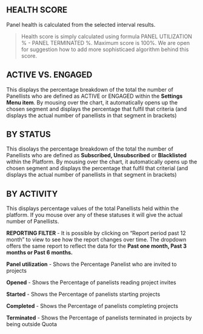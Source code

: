 ## HEALTH SCORE

Panel health is calculated from the selected interval results.

> Health score is simply calculated using formula PANEL UTILIZATION % - PANEL TERMINATED %. Maximum score is 100%. We are open for suggestion how to add more sophisticaed algorithm behind this score. 

## ACTIVE VS. ENGAGED

This displays the percentage breakdown of the total the number of Panellists who are defined as ACTIVE or ENGAGED within the **Settings Menu item**.  By mousing over the chart, it automatically opens up the chosen segment and displays the percentage that fulfil that criteria (and displays the actual number of panellists in that segment in brackets)

## BY STATUS

This disolays the percentage breakdown of the total the number of Panellists who are defined as **Subscribed, Unsubscribed** or **Blacklisted** within the Platform.  By mousing over the chart, it automatically opens up the chosen segment and displays the percentage that fulfil that criterial (and displays the actual number of panellists in that segment in brackets)

## BY ACTIVITY

This displays percentage values of the total Panellists held within the platform.  If you mouse over any of these statuses it will give the actual number of Panellists.

**REPORTING FILTER** - It is possible by clicking on “Report period past 12 month” to view to see how the report changes over time. The dropdown offers the same report to reflect the data for the **Past one month, Past 3 months or Past 6 months.**

**Panel utilization** - Shows the Percentage Panelist who are invited to projects

**Opened** - Shows the Percentage of panelists reading project invites

**Started** - Shows the Percentage of panelists starting projects

**Completed** - Shows the Percentage of panelists completing projects

**Terminated** - Shows the Percentage of panelists terminated in projects by being outside Quota
